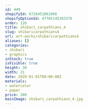 ```yaml
---
id: 449
shopifyId: 8726451061066
shopifyOptionId: 47785145303370
order: 126
title: shibari_carpathians_4
slug: shibaricarpathians4
url: art-works/shibaricarpathians4
aliases: []
categories:
- shibari
- graphics
inStock: true
isVisible: true
height: 30
width: 21
date: 2020-01-01T00:00:00Z
materials:
- watercolor
- paper
price: 200
mainImage: shibari_carpathians_4.jpg
---
```

